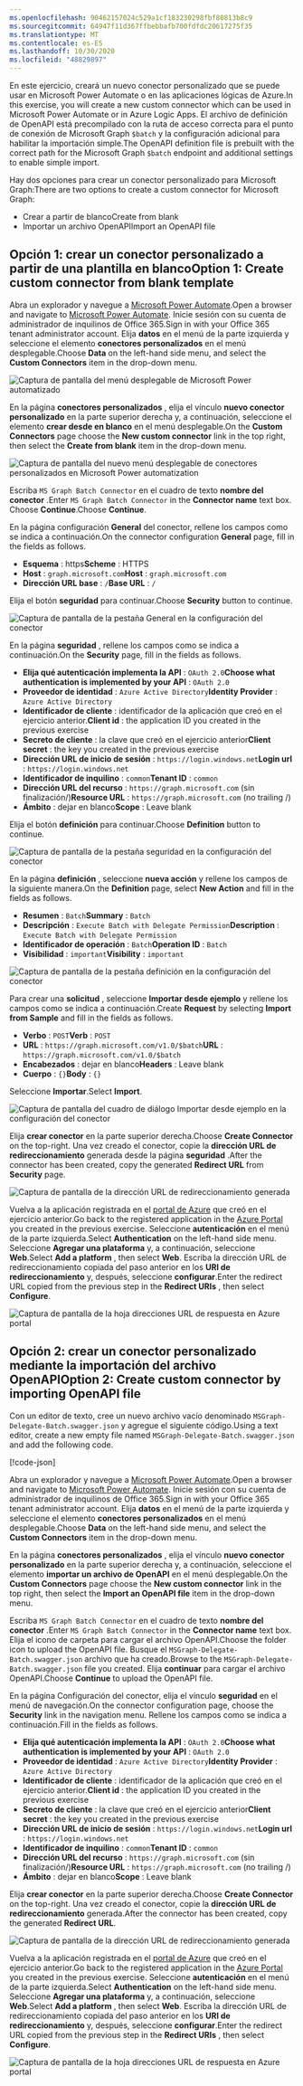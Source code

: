 ```yaml
---
ms.openlocfilehash: 90462157024c529a1cf183230298fbf80813b8c9
ms.sourcegitcommit: 64947f11d367ffbebbafb700fdfdc20617275f35
ms.translationtype: MT
ms.contentlocale: es-ES
ms.lasthandoff: 10/30/2020
ms.locfileid: "48829897"
---
```

<!-- markdownlint-disable MD002 MD041 -->

<span data-ttu-id="b24c2-101">En este ejercicio, creará un nuevo conector personalizado que se puede usar en Microsoft Power Automate o en las aplicaciones lógicas de Azure.</span><span class="sxs-lookup"><span data-stu-id="b24c2-101">In this exercise, you will create a new custom connector which can be used in Microsoft Power Automate or in Azure Logic Apps.</span></span> <span data-ttu-id="b24c2-102">El archivo de definición de OpenAPI está precompilado con la ruta de acceso correcta para el punto de conexión de Microsoft Graph `$batch` y la configuración adicional para habilitar la importación simple.</span><span class="sxs-lookup"><span data-stu-id="b24c2-102">The OpenAPI definition file is prebuilt with the correct path for the Microsoft Graph `$batch` endpoint and additional settings to enable simple import.</span></span>

<span data-ttu-id="b24c2-103">Hay dos opciones para crear un conector personalizado para Microsoft Graph:</span><span class="sxs-lookup"><span data-stu-id="b24c2-103">There are two options to create a custom connector for Microsoft Graph:</span></span>

- <span data-ttu-id="b24c2-104">Crear a partir de blanco</span><span class="sxs-lookup"><span data-stu-id="b24c2-104">Create from blank</span></span>
- <span data-ttu-id="b24c2-105">Importar un archivo OpenAPI</span><span class="sxs-lookup"><span data-stu-id="b24c2-105">Import an OpenAPI file</span></span>

## <a name="option-1-create-custom-connector-from-blank-template"></a><span data-ttu-id="b24c2-106">Opción 1: crear un conector personalizado a partir de una plantilla en blanco</span><span class="sxs-lookup"><span data-stu-id="b24c2-106">Option 1: Create custom connector from blank template</span></span>

<span data-ttu-id="b24c2-107">Abra un explorador y navegue a [Microsoft Power Automate](https://flow.microsoft.com).</span><span class="sxs-lookup"><span data-stu-id="b24c2-107">Open a browser and navigate to [Microsoft Power Automate](https://flow.microsoft.com).</span></span> <span data-ttu-id="b24c2-108">Inicie sesión con su cuenta de administrador de inquilinos de Office 365.</span><span class="sxs-lookup"><span data-stu-id="b24c2-108">Sign in with your Office 365 tenant administrator account.</span></span> <span data-ttu-id="b24c2-109">Elija **datos** en el menú de la parte izquierda y seleccione el elemento **conectores personalizados** en el menú desplegable.</span><span class="sxs-lookup"><span data-stu-id="b24c2-109">Choose **Data** on the left-hand side menu, and select the **Custom Connectors** item in the drop-down menu.</span></span>

![Captura de pantalla del menú desplegable de Microsoft Power automatizado](./images/custom-connectors.png)

<span data-ttu-id="b24c2-111">En la página **conectores personalizados** , elija el vínculo **nuevo conector personalizado** en la parte superior derecha y, a continuación, seleccione el elemento **crear desde en blanco** en el menú desplegable.</span><span class="sxs-lookup"><span data-stu-id="b24c2-111">On the **Custom Connectors** page choose the **New custom connector** link in the top right, then select the **Create from blank** item in the drop-down menu.</span></span>

![Captura de pantalla del nuevo menú desplegable de conectores personalizados en Microsoft Power automatization](./images/new-connector.png)

<span data-ttu-id="b24c2-113">Escriba `MS Graph Batch Connector` en el cuadro de texto **nombre del conector** .</span><span class="sxs-lookup"><span data-stu-id="b24c2-113">Enter `MS Graph Batch Connector` in the **Connector name** text box.</span></span> <span data-ttu-id="b24c2-114">Choose **Continue**.</span><span class="sxs-lookup"><span data-stu-id="b24c2-114">Choose **Continue**.</span></span>

<span data-ttu-id="b24c2-115">En la página configuración **General** del conector, rellene los campos como se indica a continuación.</span><span class="sxs-lookup"><span data-stu-id="b24c2-115">On the connector configuration **General** page, fill in the fields as follows.</span></span>

- <span data-ttu-id="b24c2-116">**Esquema** : https</span><span class="sxs-lookup"><span data-stu-id="b24c2-116">**Scheme** : HTTPS</span></span>
- <span data-ttu-id="b24c2-117">**Host** : `graph.microsoft.com`</span><span class="sxs-lookup"><span data-stu-id="b24c2-117">**Host** : `graph.microsoft.com`</span></span>
- <span data-ttu-id="b24c2-118">**Dirección URL base** : `/`</span><span class="sxs-lookup"><span data-stu-id="b24c2-118">**Base URL** : `/`</span></span>

<span data-ttu-id="b24c2-119">Elija el botón **seguridad** para continuar.</span><span class="sxs-lookup"><span data-stu-id="b24c2-119">Choose **Security** button to continue.</span></span>

![Captura de pantalla de la pestaña General en la configuración del conector](./images/general-tab.png)

<span data-ttu-id="b24c2-121">En la página **seguridad** , rellene los campos como se indica a continuación.</span><span class="sxs-lookup"><span data-stu-id="b24c2-121">On the **Security** page, fill in the fields as follows.</span></span>

- <span data-ttu-id="b24c2-122">**Elija qué autenticación implementa la API** : `OAuth 2.0`</span><span class="sxs-lookup"><span data-stu-id="b24c2-122">**Choose what authentication is implemented by your API** : `OAuth 2.0`</span></span>
- <span data-ttu-id="b24c2-123">**Proveedor de identidad** : `Azure Active Directory`</span><span class="sxs-lookup"><span data-stu-id="b24c2-123">**Identity Provider** : `Azure Active Directory`</span></span>
- <span data-ttu-id="b24c2-124">**Identificador de cliente** : identificador de la aplicación que creó en el ejercicio anterior.</span><span class="sxs-lookup"><span data-stu-id="b24c2-124">**Client id** : the application ID you created in the previous exercise</span></span>
- <span data-ttu-id="b24c2-125">**Secreto de cliente** : la clave que creó en el ejercicio anterior</span><span class="sxs-lookup"><span data-stu-id="b24c2-125">**Client secret** : the key you created in the previous exercise</span></span>
- <span data-ttu-id="b24c2-126">**Dirección URL de inicio de sesión** : `https://login.windows.net`</span><span class="sxs-lookup"><span data-stu-id="b24c2-126">**Login url** : `https://login.windows.net`</span></span>
- <span data-ttu-id="b24c2-127">**Identificador de inquilino** : `common`</span><span class="sxs-lookup"><span data-stu-id="b24c2-127">**Tenant ID** : `common`</span></span>
- <span data-ttu-id="b24c2-128">**Dirección URL del recurso** : `https://graph.microsoft.com` (sin finalización/)</span><span class="sxs-lookup"><span data-stu-id="b24c2-128">**Resource URL** : `https://graph.microsoft.com` (no trailing /)</span></span>
- <span data-ttu-id="b24c2-129">**Ámbito** : dejar en blanco</span><span class="sxs-lookup"><span data-stu-id="b24c2-129">**Scope** : Leave blank</span></span>

<span data-ttu-id="b24c2-130">Elija el botón **definición** para continuar.</span><span class="sxs-lookup"><span data-stu-id="b24c2-130">Choose **Definition** button to continue.</span></span>

![Captura de pantalla de la pestaña seguridad en la configuración del conector](./images/security-tab.png)

<span data-ttu-id="b24c2-132">En la página **definición** , seleccione **nueva acción** y rellene los campos de la siguiente manera.</span><span class="sxs-lookup"><span data-stu-id="b24c2-132">On the **Definition** page, select **New Action** and fill in the fields as follows.</span></span>

- <span data-ttu-id="b24c2-133">**Resumen** : `Batch`</span><span class="sxs-lookup"><span data-stu-id="b24c2-133">**Summary** : `Batch`</span></span>
- <span data-ttu-id="b24c2-134">**Descripción** : `Execute Batch with Delegate Permission`</span><span class="sxs-lookup"><span data-stu-id="b24c2-134">**Description** : `Execute Batch with Delegate Permission`</span></span>
- <span data-ttu-id="b24c2-135">**Identificador de operación** : `Batch`</span><span class="sxs-lookup"><span data-stu-id="b24c2-135">**Operation ID** : `Batch`</span></span>
- <span data-ttu-id="b24c2-136">**Visibilidad** : `important`</span><span class="sxs-lookup"><span data-stu-id="b24c2-136">**Visibility** : `important`</span></span>

![Captura de pantalla de la pestaña definición en la configuración del conector](./images/definition-tab.png)

<span data-ttu-id="b24c2-138">Para crear una **solicitud** , seleccione **Importar desde ejemplo** y rellene los campos como se indica a continuación.</span><span class="sxs-lookup"><span data-stu-id="b24c2-138">Create **Request** by selecting **Import from Sample** and fill in the fields as follows.</span></span>

- <span data-ttu-id="b24c2-139">**Verbo** : `POST`</span><span class="sxs-lookup"><span data-stu-id="b24c2-139">**Verb** : `POST`</span></span>
- <span data-ttu-id="b24c2-140">**URL** : `https://graph.microsoft.com/v1.0/$batch`</span><span class="sxs-lookup"><span data-stu-id="b24c2-140">**URL** : `https://graph.microsoft.com/v1.0/$batch`</span></span>
- <span data-ttu-id="b24c2-141">**Encabezados** : dejar en blanco</span><span class="sxs-lookup"><span data-stu-id="b24c2-141">**Headers** : Leave blank</span></span>
- <span data-ttu-id="b24c2-142">**Cuerpo** : `{}`</span><span class="sxs-lookup"><span data-stu-id="b24c2-142">**Body** : `{}`</span></span>

<span data-ttu-id="b24c2-143">Seleccione **Importar**.</span><span class="sxs-lookup"><span data-stu-id="b24c2-143">Select **Import**.</span></span>

![Captura de pantalla del cuadro de diálogo Importar desde ejemplo en la configuración del conector](./images/import-sample.png)

<span data-ttu-id="b24c2-145">Elija **crear conector** en la parte superior derecha.</span><span class="sxs-lookup"><span data-stu-id="b24c2-145">Choose **Create Connector** on the top-right.</span></span> <span data-ttu-id="b24c2-146">Una vez creado el conector, copie la **dirección URL de redireccionamiento** generada desde la página **seguridad** .</span><span class="sxs-lookup"><span data-stu-id="b24c2-146">After the connector has been created, copy the generated **Redirect URL** from **Security** page.</span></span>

![Captura de pantalla de la dirección URL de redireccionamiento generada](./images/redirect-url.png)

<span data-ttu-id="b24c2-148">Vuelva a la aplicación registrada en el [portal de Azure](https://aad.portal.azure.com) que creó en el ejercicio anterior.</span><span class="sxs-lookup"><span data-stu-id="b24c2-148">Go back to the registered application in the [Azure Portal](https://aad.portal.azure.com) you created in the previous exercise.</span></span> <span data-ttu-id="b24c2-149">Seleccione **autenticación** en el menú de la parte izquierda.</span><span class="sxs-lookup"><span data-stu-id="b24c2-149">Select **Authentication** on the left-hand side menu.</span></span> <span data-ttu-id="b24c2-150">Seleccione **Agregar una plataforma** y, a continuación, seleccione **Web**.</span><span class="sxs-lookup"><span data-stu-id="b24c2-150">Select **Add a platform** , then select **Web**.</span></span> <span data-ttu-id="b24c2-151">Escriba la dirección URL de redireccionamiento copiada del paso anterior en los **URI de redireccionamiento** y, después, seleccione **configurar**.</span><span class="sxs-lookup"><span data-stu-id="b24c2-151">Enter the redirect URL copied from the previous step in the **Redirect URIs** , then select **Configure**.</span></span>

![Captura de pantalla de la hoja direcciones URL de respuesta en Azure portal](./images/update-app-reg.png)

## <a name="option-2-create-custom-connector-by-importing-openapi-file"></a><span data-ttu-id="b24c2-153">Opción 2: crear un conector personalizado mediante la importación del archivo OpenAPI</span><span class="sxs-lookup"><span data-stu-id="b24c2-153">Option 2: Create custom connector by importing OpenAPI file</span></span>

<span data-ttu-id="b24c2-154">Con un editor de texto, cree un nuevo archivo vacío denominado `MSGraph-Delegate-Batch.swagger.json` y agregue el siguiente código.</span><span class="sxs-lookup"><span data-stu-id="b24c2-154">Using a text editor, create a new empty file named `MSGraph-Delegate-Batch.swagger.json` and add the following code.</span></span>

[!code-json[](../LabFiles/MSGraph-Delegate-Batch.swagger.json)]

<span data-ttu-id="b24c2-155">Abra un explorador y navegue a [Microsoft Power Automate](https://flow.microsoft.com).</span><span class="sxs-lookup"><span data-stu-id="b24c2-155">Open a browser and navigate to [Microsoft Power Automate](https://flow.microsoft.com).</span></span> <span data-ttu-id="b24c2-156">Inicie sesión con su cuenta de administrador de inquilinos de Office 365.</span><span class="sxs-lookup"><span data-stu-id="b24c2-156">Sign in with your Office 365 tenant administrator account.</span></span> <span data-ttu-id="b24c2-157">Elija **datos** en el menú de la parte izquierda y seleccione el elemento **conectores personalizados** en el menú desplegable.</span><span class="sxs-lookup"><span data-stu-id="b24c2-157">Choose **Data** on the left-hand side menu, and select the **Custom Connectors** item in the drop-down menu.</span></span>

<span data-ttu-id="b24c2-158">En la página **conectores personalizados** , elija el vínculo **nuevo conector personalizado** en la parte superior derecha y, a continuación, seleccione el elemento **importar un archivo de OpenAPI** en el menú desplegable.</span><span class="sxs-lookup"><span data-stu-id="b24c2-158">On the **Custom Connectors** page choose the **New custom connector** link in the top right, then select the **Import an OpenAPI file** item in the drop-down menu.</span></span>

<span data-ttu-id="b24c2-159">Escriba `MS Graph Batch Connector` en el cuadro de texto **nombre del conector** .</span><span class="sxs-lookup"><span data-stu-id="b24c2-159">Enter `MS Graph Batch Connector` in the **Connector name** text box.</span></span> <span data-ttu-id="b24c2-160">Elija el icono de carpeta para cargar el archivo OpenAPI.</span><span class="sxs-lookup"><span data-stu-id="b24c2-160">Choose the folder icon to upload the OpenAPI file.</span></span> <span data-ttu-id="b24c2-161">Busque el `MSGraph-Delegate-Batch.swagger.json` archivo que ha creado.</span><span class="sxs-lookup"><span data-stu-id="b24c2-161">Browse to the `MSGraph-Delegate-Batch.swagger.json` file you created.</span></span> <span data-ttu-id="b24c2-162">Elija **continuar** para cargar el archivo OpenAPI.</span><span class="sxs-lookup"><span data-stu-id="b24c2-162">Choose **Continue** to upload the OpenAPI file.</span></span>

<span data-ttu-id="b24c2-163">En la página Configuración del conector, elija el vínculo **seguridad** en el menú de navegación.</span><span class="sxs-lookup"><span data-stu-id="b24c2-163">On the connector configuration page, choose the **Security** link in the navigation menu.</span></span> <span data-ttu-id="b24c2-164">Rellene los campos como se indica a continuación.</span><span class="sxs-lookup"><span data-stu-id="b24c2-164">Fill in the fields as follows.</span></span>

- <span data-ttu-id="b24c2-165">**Elija qué autenticación implementa la API** : `OAuth 2.0`</span><span class="sxs-lookup"><span data-stu-id="b24c2-165">**Choose what authentication is implemented by your API** : `OAuth 2.0`</span></span>
- <span data-ttu-id="b24c2-166">**Proveedor de identidad** : `Azure Active Directory`</span><span class="sxs-lookup"><span data-stu-id="b24c2-166">**Identity Provider** : `Azure Active Directory`</span></span>
- <span data-ttu-id="b24c2-167">**Identificador de cliente** : identificador de la aplicación que creó en el ejercicio anterior.</span><span class="sxs-lookup"><span data-stu-id="b24c2-167">**Client id** : the application ID you created in the previous exercise</span></span>
- <span data-ttu-id="b24c2-168">**Secreto de cliente** : la clave que creó en el ejercicio anterior</span><span class="sxs-lookup"><span data-stu-id="b24c2-168">**Client secret** : the key you created in the previous exercise</span></span>
- <span data-ttu-id="b24c2-169">**Dirección URL de inicio de sesión** : `https://login.windows.net`</span><span class="sxs-lookup"><span data-stu-id="b24c2-169">**Login url** : `https://login.windows.net`</span></span>
- <span data-ttu-id="b24c2-170">**Identificador de inquilino** : `common`</span><span class="sxs-lookup"><span data-stu-id="b24c2-170">**Tenant ID** : `common`</span></span>
- <span data-ttu-id="b24c2-171">**Dirección URL del recurso** : `https://graph.microsoft.com` (sin finalización/)</span><span class="sxs-lookup"><span data-stu-id="b24c2-171">**Resource URL** : `https://graph.microsoft.com` (no trailing /)</span></span>
- <span data-ttu-id="b24c2-172">**Ámbito** : dejar en blanco</span><span class="sxs-lookup"><span data-stu-id="b24c2-172">**Scope** : Leave blank</span></span>

<span data-ttu-id="b24c2-173">Elija **crear conector** en la parte superior derecha.</span><span class="sxs-lookup"><span data-stu-id="b24c2-173">Choose **Create Connector** on the top-right.</span></span> <span data-ttu-id="b24c2-174">Una vez creado el conector, copie la **dirección URL de redireccionamiento** generada.</span><span class="sxs-lookup"><span data-stu-id="b24c2-174">After the connector has been created, copy the generated **Redirect URL**.</span></span>

![Captura de pantalla de la dirección URL de redireccionamiento generada](./images/redirect-url.png)

<span data-ttu-id="b24c2-176">Vuelva a la aplicación registrada en el [portal de Azure](https://aad.portal.azure.com) que creó en el ejercicio anterior.</span><span class="sxs-lookup"><span data-stu-id="b24c2-176">Go back to the registered application in the [Azure Portal](https://aad.portal.azure.com) you created in the previous exercise.</span></span> <span data-ttu-id="b24c2-177">Seleccione **autenticación** en el menú de la parte izquierda.</span><span class="sxs-lookup"><span data-stu-id="b24c2-177">Select **Authentication** on the left-hand side menu.</span></span> <span data-ttu-id="b24c2-178">Seleccione **Agregar una plataforma** y, a continuación, seleccione **Web**.</span><span class="sxs-lookup"><span data-stu-id="b24c2-178">Select **Add a platform** , then select **Web**.</span></span> <span data-ttu-id="b24c2-179">Escriba la dirección URL de redireccionamiento copiada del paso anterior en los **URI de redireccionamiento** y, después, seleccione **configurar**.</span><span class="sxs-lookup"><span data-stu-id="b24c2-179">Enter the redirect URL copied from the previous step in the **Redirect URIs** , then select **Configure**.</span></span>

![Captura de pantalla de la hoja direcciones URL de respuesta en Azure portal](./images/update-app-reg.png)
